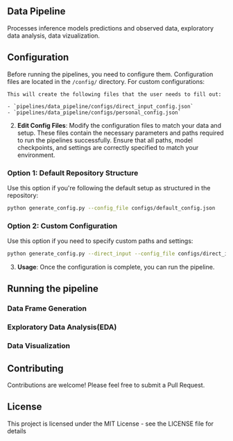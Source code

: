 ## Data Pipeline

Processes inference models predictions and observed data, exploratory data analysis, data vizualization.

## Configuration

Before running the pipelines, you need to configure them. Configuration files are located in the `/config/` directory. For custom configurations:

    This will create the following files that the user needs to fill out:

    - `pipelines/data_pipeline/configs/direct_input_config.json`
    - `pipelines/data_pipeline/configs/personal_config.json`

2. **Edit Config Files**: Modify the configuration files to match your data and setup. These files contain the necessary parameters and paths required to run the pipelines successfully. Ensure that all paths, model checkpoints, and settings are correctly specified to match your environment.



### Option 1: Default Repository Structure

Use this option if you're following the default setup as structured in the repository:

```bash
python generate_config.py --config_file configs/default_config.json
```

### Option 2: Custom Configuration

Use this option if you need to specify custom paths and settings:

```bash
python generate_config.py --direct_input --config_file configs/direct_input_config.json
```

3. **Usage**: Once the configuration is complete, you can run the pipeline.

## Running the pipeline

### Data Frame Generation

### Exploratory Data Analysis(EDA)

### Data Visualization


## Contributing
Contributions are welcome! Please feel free to submit a Pull Request.

## License
This project is licensed under the MIT License - see the LICENSE file for details


